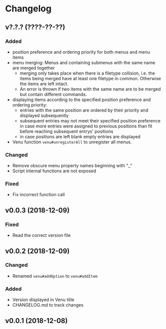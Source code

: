 # Changelog

## v?.?.? (????-??-??)
### Added
* position preference and ordering priority for both menus and menu items
* menu merging: Menus and containing submenus with the same name are merged together
    * merging only takes place when there is a filetype collision, i.e. the items being merged have at least one filetype in common. Otherwise the items are left intact.
    * An error is thrown if two items with the same name are to be merged but contain different commands.
* displaying items according to the specified position preference and ordering priority:
    * entries with the same position are ordered by their priority and displayed subsequently
    * subsequent entries may not meet their specified position preference in case more entries were assigned to previous positions than fit before reaching subsequent entrys' positions
    * in case positions are left blank empty entries are displayed
* Venu function `venu#unregisterAll` to unregister all menus.
### Changed
* Remove obscure menu property names beginning with "_"
* Script internal functions are not exposed
### Fixed
* Fix incorrect function call

## v0.0.3 (2018-12-09)
### Fixed
* Read the correct version file

## v0.0.2 (2018-12-09)
### Changed
* Renamed `venu#addOption` to `venu#addItem`
### Added
* Version displayed in Venu title
* CHANGELOG.md to track changes

## v0.0.1 (2018-12-08)
